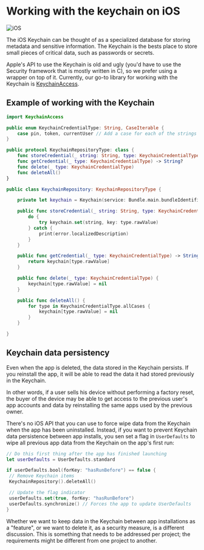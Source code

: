 # Working with the keychain on iOS

![iOS](https://img.shields.io/badge/platform-iOS-blue)

The iOS Keychain can be thought of as a specialized database for storing metadata and sensitive information. The Keychain is the bests place to store small pieces of critical data, such as passwords or secrets.

Apple's API to use the Keychain is old and ugly (you'd have to use the Security framework that is mostly written in C), so we prefer using a wrapper on top of it. Currently, our go-to library for working with the Keychain is [KeychainAccess](https://github.com/kishikawakatsumi/KeychainAccess).

## Example of working with the Keychain

```swift
import KeychainAccess

public enum KeychainCredentialType: String, CaseIterable {
    case pin, token, currentUser // Add a case for each of the strings you want to store in the Keychain
}

public protocol KeychainRepositoryType: class {
    func storeCredential(_ string: String, type: KeychainCredentialType)
    func getCredential(_ type: KeychainCredentialType) -> String?
    func delete(_ type: KeychainCredentialType)
    func deleteAll()
}

public class KeychainRepository: KeychainRepositoryType {

    private let keychain = Keychain(service: Bundle.main.bundleIdentifier!)

    public func storeCredential(_ string: String, type: KeychainCredentialType) {
        do {
            try keychain.set(string, key: type.rawValue)
        } catch {
            print(error.localizedDescription)
        }
    }

    public func getCredential(_ type: KeychainCredentialType) -> String? {
        return keychain[type.rawValue]
    }

    public func delete(_ type: KeychainCredentialType) {
        keychain[type.rawValue] = nil
    }

    public func deleteAll() {
        for type in KeychainCredentialType.allCases {
            keychain[type.rawValue] = nil
        }
    }

}


```

## Keychain data persistency

Even when the app is deleted, the data stored in the Keychain persists. If you reinstall the app, it will be able to read the data it had stored previously in the Keychain.

In other words, if a user sells his device without performing a factory reset, the buyer of the device may be able to get access to the previous user's app accounts and data by reinstalling the same apps used by the previous owner.

There's no iOS API that you can use to force wipe data from the Keychain when the app has been uninstalled. Instead, if you want to prevent Keychain data persistence between app installs, you sen set a flag in `UserDefaults` to wipe all previous app data from the Keychain on the app's first run:

```swift
// Do this first thing after the app has finished launching
let userDefaults = UserDefaults.standard

if userDefaults.bool(forKey: "hasRunBefore") == false {
 // Remove Keychain items
 KeychainRepository().deleteAll()

 // Update the flag indicator
 userDefaults.set(true, forKey: "hasRunBefore")
 userDefaults.synchronize() // Forces the app to update UserDefaults
}
```

Whether we want to keep data in the Keychain between app installations as a "feature", or we want to delete it, as a security measure, is a different discussion. This is something that needs to be addressed per project; the requirements might be different from one project to another.
